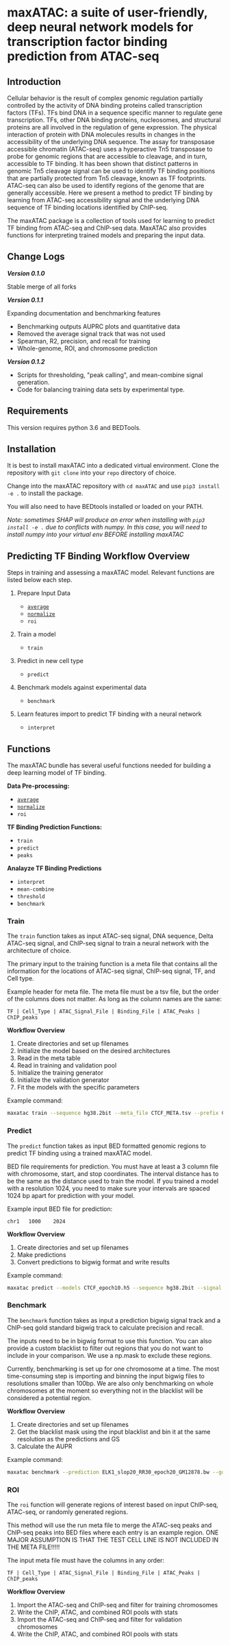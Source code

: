 # maxATAC: a suite of user-friendly, deep neural network models for transcription factor binding prediction from ATAC-seq

## Introduction

Cellular behavior is the result of complex genomic regulation partially controlled by the activity of DNA binding proteins called transcription factors (TFs). TFs bind DNA in a sequence specific manner to regulate gene transcription. TFs, other DNA binding proteins, nucleosomes, and structural proteins are all involved in the regulation of gene expression. The physical interaction of protein with DNA molecules results in changes in the accessibility of the underlying DNA sequence. The assay for transposase accessible chromatin (ATAC-seq) uses a hyperactive Tn5 transposase to probe for genomic regions that are accessible to cleavage, and in turn, accessible to TF binding. It has been shown that distinct patterns in genomic Tn5 cleavage signal can be used to identify TF binding positions that are partially protected from Tn5 cleavage, known as TF footprints. ATAC-seq can also be used to identify regions of the genome that are generally accessible. Here we present a method to predict TF binding by learning from ATAC-seq accessibility signal and the underlying DNA sequence of TF binding locations identified by ChIP-seq. 


The maxATAC package is a collection of tools used for learning to predict TF binding from ATAC-seq and ChIP-seq data. MaxATAC also provides functions for interpreting trained models and preparing the input data.

## Change Logs

***Version 0.1.0***

Stable merge of all forks

***Version 0.1.1***

Expanding documentation and  benchmarking features
- Benchmarking outputs AUPRC plots and quantitative data
- Removed the average signal track that was not used
- Spearman, R2, precision, and recall for training
- Whole-genome, ROI, and chromosome prediction

***Version 0.1.2***

- Scripts for thresholding, "peak calling", and mean-combine signal generation.
- Code for balancing training data sets by experimental type.  

## Requirements

This version requires python 3.6 and BEDTools. 

## Installation

It is best to install maxATAC into a dedicated virtual environment. Clone the repository with `git clone` into your `repo` directory of choice. 

Change into the maxATAC repository with `cd maxATAC` and use `pip3 install -e .` to install the package. 

You will also need to have BEDtools installed or loaded on your PATH.

*Note: sometimes SHAP will produce an error when installing with `pip3 install -e .` due to conflicts with numpy. In this case, you will need to install numpy into your virtual env BEFORE installing maxATAC*

## Predicting TF Binding Workflow Overview

Steps in training and assessing a maxATAC model. Relevant functions are listed below each step. 

1. Prepare Input Data
   * [`average`](./docs/average.md#Average)
   * [`normalize`](./docs/normalize.md#Normalize)
   * `roi`

2. Train a model
    * `train`
    
3. Predict in new cell type
   * `predict`
    
4. Benchmark models against experimental data
    * `benchmark`
    
5. Learn features import to predict TF binding with a neural network
    * `interpret`

## Functions

The maxATAC bundle has several useful functions needed for building a deep learning model of TF binding.

**Data Pre-processing:**

* [`average`](./docs/average.md#Average)
* [`normalize`](./docs/normalize.md#Normalize)
* `roi`

**TF Binding Prediction Functions:**

* `train`
* `predict`
* `peaks`
  
**Analayze TF Binding Predictions**

* `interpret`
* `mean-combine`
* `threshold`
* `benchmark`

### Train

The `train` function takes as input ATAC-seq signal, DNA sequence, Delta ATAC-seq signal, and ChIP-seq signal to train a neural network with the architecture of choice.

The primary input to the training function is a meta file that contains all the information for the locations of ATAC-seq signal, ChIP-seq signal, TF, and Cell type.

Example header for meta file. The meta file must be a tsv file, but the order of the columns does not matter. As long as the column names are the same:

`TF | Cell_Type | ATAC_Signal_File | Binding_File | ATAC_Peaks | ChIP_peaks`

**Workflow Overview**

1) Create directories and set up filenames
2) Initialize the model based on the desired architectures
3) Read in the meta table
4) Read in training and validation pool
5) Initialize the training generator
6) Initialize the validation generator
7) Fit the models with the specific parameters


Example command:

```bash
maxatac train --sequence hg38.2bit --meta_file CTCF_META.tsv --prefix CTCF_test --arch DCNN_V2 --rand_ratio 0 --shuffle_cell_type
```


### Predict

The `predict` function takes as input BED formatted genomic regions to predict TF binding using a trained maxATAC model.

BED file requirements for prediction. You must have at least a 3 column file with chromosome, start, and stop coordinates. The interval distance has to be the same as the distance used to train the model. If you trained a model with a resolution 1024, you need to make sure your intervals are spaced 1024 bp apart for prediction with your model.

Example input BED file for prediction:

`chr1   1000    2024`

**Workflow Overview**

1) Create directories and set up filenames
2) Make predictions
3) Convert predictions to bigwig format and write results

Example command:

```bash
maxatac predict --models CTCF_epoch10.h5 --sequence hg38.2bit --signal GM12878__CTCF_slop20bp_RP20M_logp1_minmax01.bw --roi chr1_w1024_PC.bed --prefix test_preds
```

### Benchmark

The `benchmark` function takes as input a prediction bigwig signal track and a ChIP-seq gold standard bigwig track to calculate precision and recall.

The inputs need to be in bigwig format to use this function. You can also provide a custom blacklist to filter out regions that you do not want to include in your comparison. We use a np.mask to exclude these regions.

Currently, benchmarking is set up for one chromosome at a time. The most time-consuming step is importing and binning the input bigwig files to resolutions smaller than 100bp. We are also only benchmarking on whole chromosomes at the moment so everything not in the blacklist will be considered a potential region.

**Workflow Overview**

1) Create directories and set up filenames
2) Get the blacklist mask using the input blacklist and bin it at the same resolution as the predictions and GS
3) Calculate the AUPR

Example command:

```bash
maxatac benchmark --prediction ELK1_slop20_RR30_epoch20_GM12878.bw --gold_standard GM12878__ELK1.bw --prefix ELK1_GM12878_chr1 --output /benchmark_result --bin_size 10000 --chromosomes chr1
```

### ROI

The `roi` function will generate regions of interest based on input ChIP-seq, ATAC-seq, or randomly generated regions. 

This method will use the run meta file to merge the ATAC-seq peaks and ChIP-seq peaks into BED files where each entry is an example region. ONE MAJOR ASSUMPTION IS THAT THE TEST CELL LINE IS NOT INCLUDED IN THE META FILE!!!!!

The input meta file must have the columns in any order:

`TF | Cell_Type | ATAC_Signal_File | Binding_File | ATAC_Peaks | ChIP_peaks`

**Workflow Overview**

1) Import the ATAC-seq and ChIP-seq and filter for training chromosomes
2) Write the ChIP, ATAC, and combined ROI pools with stats
3) Import the ATAC-seq and ChIP-seq and filter for validation chromosomes
4) Write the ChIP, ATAC, and combined ROI pools with stats
